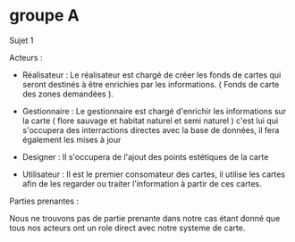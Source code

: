 # groupe A
 Sujet 1 
 
 Acteurs : 
 
 - Réalisateur :
   Le réalisateur est chargé de créer les fonds de cartes qui seront destinés à être enrichies par les informations.
   ( Fonds de carte des zones demandées ).
   
 - Gestionnaire :
   Le gestionnaire est chargé d'enrichir les informations sur la carte ( flore sauvage et habitat naturel et semi naturel )
   c'est lui qui s'occupera des interractions directes avec la base de données, il fera également les mises à jour
 
 - Designer :
   Il s'occupera de l'ajout des points estétiques de la carte 
 
 - Utilisateur :
   Il est le premier consomateur des cartes, il utilise les cartes afin de les regarder ou traiter l'information à partir de ces cartes.
 
 Parties prenantes : 
 
 Nous ne trouvons pas de partie prenante dans notre cas étant donné que tous nos acteurs ont un role direct avec notre systeme de carte.
 
